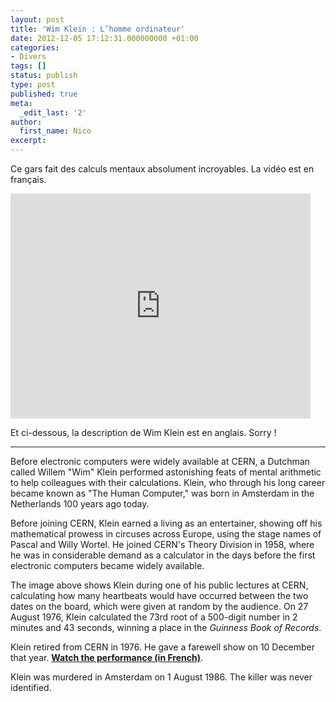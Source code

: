 ```yaml
---
layout: post
title: 'Wim Klein : L’homme ordinateur'
date: 2012-12-05 17:12:31.000000000 +01:00
categories:
- Divers
tags: []
status: publish
type: post
published: true
meta:
  _edit_last: '2'
author:
  first_name: Nico
excerpt:
---
```

<p>Ce gars fait des calculs mentaux absolument incroyables. La vidéo est en français.</p>
<p><iframe width="480" height="360" frameborder="0" src="http://cdsweb.cern.ch/video/CERN-VIDEO-C-1-A" allowfullscreen></iframe></p>
<p>Et ci-dessous, la description de Wim Klein est en anglais. Sorry !</p>
<hr />
<p>Before electronic computers were widely available at CERN, a Dutchman called Willem "Wim" Klein performed astonishing feats of mental arithmetic to help colleagues with their calculations. Klein, who through his long career became known as "The Human Computer," was born in Amsterdam in the Netherlands 100 years ago today.</p>
<p>Before joining CERN, Klein earned a living as an entertainer, showing off his mathematical prowess in circuses across Europe, using the stage names of Pascal and Willy Wortel. He joined CERN's Theory Division in 1958, where he was in considerable demand as a calculator in the days before the first electronic computers became widely available.</p>
<p>The image above shows Klein during one of his public lectures at CERN, calculating how many heartbeats would have occurred between the two dates on the board, which were given at random by the audience. On 27 August 1976, Klein calculated the 73rd root of a 500-digit number in 2 minutes and 43 seconds, winning a place in the <em>Guinness Book of Records</em>.</p>
<p>Klein retired from CERN in 1976. He gave a farewell show on 10 December that year. <strong><a href="http://cdsweb.cern.ch/record/422552">Watch the performance (in French)</a></strong>.</p>
<p>Klein was murdered in Amsterdam on 1 August 1986. The killer was never identified.</p>
